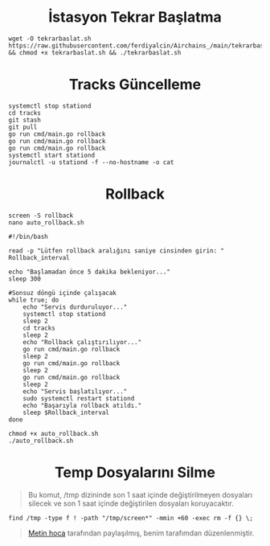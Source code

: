 <h1 align="center">İstasyon Tekrar Başlatma</h1>

```
wget -O tekrarbaslat.sh https://raw.githubusercontent.com/ferdiyalcin/Airchains_/main/tekrarbaslat.sh && chmod +x tekrarbaslat.sh && ./tekrarbaslat.sh
```

<h1 align="center">Tracks Güncelleme</h1>

```console
systemctl stop stationd
cd tracks
git stash
git pull
go run cmd/main.go rollback
go run cmd/main.go rollback
go run cmd/main.go rollback
systemctl start stationd
journalctl -u stationd -f --no-hostname -o cat
```

<!--[Buradan kopyala](https://github.com/ferdiyalcin/Airchains_/blob/main/tekrarbaslat.sh) -->

<h1 align="center">Rollback</h1>

```console
screen -S rollback
nano auto_rollback.sh
```


```
#!/bin/bash

read -p "Lütfen rollback aralığını saniye cinsinden girin: " Rollback_interval

echo "Başlamadan önce 5 dakika bekleniyor..."
sleep 300

#Sonsuz döngü içinde çalışacak
while true; do
    echo "Servis durduruluyor..."
    systemctl stop stationd
    sleep 2
    cd tracks
    sleep 2
    echo "Rollback çalıştırılıyor..."
    go run cmd/main.go rollback
    sleep 2
    go run cmd/main.go rollback
    sleep 2
    go run cmd/main.go rollback
    sleep 2
    echo "Servis başlatılıyor..."
    sudo systemctl restart stationd
    echo "Başarıyla rollback atıldı."
    sleep $Rollback_interval
done
```

```console
chmod +x auto_rollback.sh
./auto_rollback.sh
```

<h1 align="center">Temp Dosyalarını Silme</h1>

>Bu komut, /tmp dizininde son 1 saat içinde değiştirilmeyen dosyaları silecek ve son 1 saat içinde değiştirilen dosyaları koruyacaktır.

```
find /tmp -type f ! -path "/tmp/screen*" -mmin +60 -exec rm -f {} \;
```
> [Metin hoca](https://x.com/0xmtnslk/status/1813667055599784124) tarafından paylaşılmış, benim tarafımdan düzenlenmiştir.
